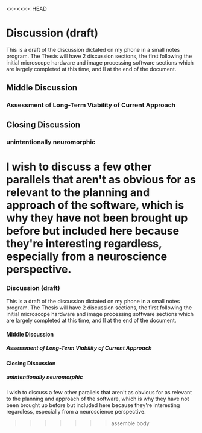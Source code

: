 <<<<<<< HEAD
# Discussion (draft)

This is a draft of the discussion dictated on my phone in a small notes program. The Thesis will have 2 discussion sections, the first following the initial microscope hardware and image processing software sections which are largely completed at this time, and II at the end of the document.

## Middle Discussion

### Assessment of Long-Term Viability of Current Approach


## Closing Discussion



### unintentionally neuromorphic

I wish to discuss a few other parallels that aren't as obvious for as relevant to the planning and approach of the software, which is why they have not been brought up before but included here because they're interesting regardless, especially from a neuroscience perspective.
=======
### Discussion (draft)

This is a draft of the discussion dictated on my phone in a small notes program. The Thesis will have 2 discussion sections, the first following the initial microscope hardware and image processing software sections which are largely completed at this time, and II at the end of the document.

#### Middle Discussion

##### Assessment of Long-Term Viability of Current Approach


#### Closing Discussion



##### unintentionally neuromorphic

I wish to discuss a few other parallels that aren't as obvious for as relevant to the planning and approach of the software, which is why they have not been brought up before but included here because they're interesting regardless, especially from a neuroscience perspective.
>>>>>>> assemble body
